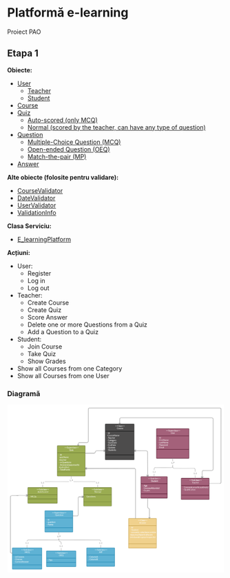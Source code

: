 # Platformă e-learning 
Proiect PAO
## Etapa 1
**Obiecte:**
* [User](/src/models/User.java)
   * [Teacher](/src/models/Teacher.java)
   * [Student](/src/models/Student.java)
* [Course](/src/models/Course.java)
* [Quiz](/src/models/Quiz.java)
   * [Auto-scored (only MCQ)](/src/models/AutoScored.java)
   * [Normal (scored by the teacher, can have any type of question)](/src/models/NormalQuiz.java)
* [Question](/src/models/Question.java)
   * [Multiple-Choice Question (MCQ)](/src/models/MCQ.java)
   * [Open-ended Question (OEQ)](/src/models/OEQ.java)
   * [Match-the-pair (MP)](/src/models/MP.java)
* [Answer](/src/models/Answer.java) 

**Alte obiecte (folosite pentru validare):**
* [CourseValidator](/src/services/CourseValidator.java)
* [DateValidator](/src/services/DateValidator.java)
* [UserValidator](/src/services/UserValidator.java)
* [ValidationInfo](/src/services/ValidationInfo.java)

**Clasa Serviciu:**
* [E_learningPlatform](src/services/E_learningPlatform.java)
  
**Acțiuni:**
* User:
   * Register
   * Log in
   * Log out
* Teacher:
   * Create Course
   * Create Quiz
   * Score Answer 
   * Delete one or more Questions from a Quiz
   * Add a Question to a Quiz
 * Student:
   * Join Course
   * Take Quiz 
   * Show Grades 
 * Show all Courses from one Category
 * Show all Courses from one User

### Diagramă
![Diagram](https://github.com/vladanghelache/Platforma-e-learning/blob/main/E-learning%20Platform-1.png)

